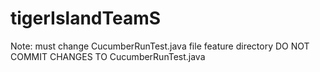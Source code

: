 # tigerIslandTeamS

Note: must change CucumberRunTest.java file feature directory
DO NOT COMMIT CHANGES TO CucumberRunTest.java
